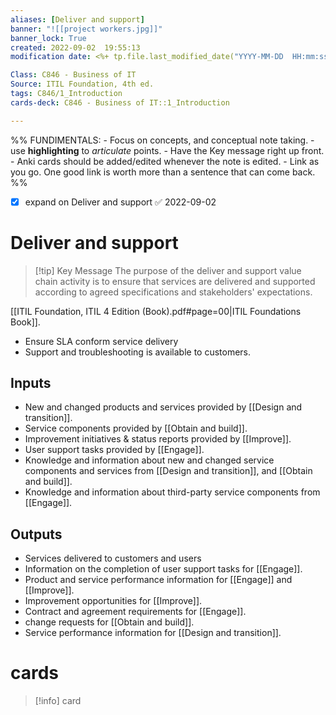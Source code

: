 ```yaml
---
aliases: [Deliver and support]
banner: "![[project workers.jpg]]"
banner_lock: True
created: 2022-09-02  19:55:13
modification date: <%+ tp.file.last_modified_date("YYYY-MM-DD  HH:mm:ss") %>

Class: C846 - Business of IT
Source: ITIL Foundation, 4th ed.
tags: C846/1_Introduction
cards-deck: C846 - Business of IT::1_Introduction

---
```

%%
	FUNDIMENTALS:
	- Focus on concepts, and conceptual note taking.
	- use __highlighting__ to _articulate_ points.
	- Have the Key message right up front.
	- Anki cards should be added/edited whenever the note is edited.
	- Link as you go. One good link is worth more than a sentence that can come back. %%
- [x] expand on Deliver and support ✅ 2022-09-02
# Deliver and support
>[!tip] Key Message
>The purpose of the deliver and support value chain activity is to ensure that services are delivered and supported according to agreed specifications and stakeholders' expectations.

[[ITIL Foundation, ITIL 4 Edition (Book).pdf#page=00|ITIL Foundations Book]].
- Ensure SLA conform service delivery
- Support and troubleshooting is available to customers.
## Inputs
- New and changed products and services provided by [[Design and transition]].
- Service components provided by [[Obtain and build]].
- Improvement initiatives & status reports provided by [[Improve]].
- User support tasks provided by [[Engage]].
- Knowledge and information about new and changed service components and services from [[Design and transition]], and [[Obtain and build]].
- Knowledge and information about third-party service components from [[Engage]].
## Outputs
- Services delivered to customers and users
- Information on the completion of user support tasks for [[Engage]].
- Product and service performance information for [[Engage]] and [[Improve]].
- Improvement opportunities for [[Improve]].
- Contract and agreement requirements for [[Engage]].
- change requests for [[Obtain and build]].
- Service performance information for [[Design and transition]].


# cards
>[!info] card
>